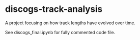 # discogs-track-analysis
A project focusing on how track lengths have evolved over time.

See discogs_final.ipynb for fully commented code file.
